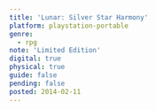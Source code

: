 ```yaml
---
title: 'Lunar: Silver Star Harmony'
platform: playstation-portable
genre:
  - rpg
note: 'Limited Edition'
digital: true
physical: true
guide: false
pending: false
posted: 2014-02-11
---
```


